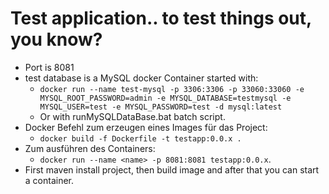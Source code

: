 # Test application.. to test things out, you know?
* Port is 8081
* test database is a MySQL docker Container started with:
  * `docker run --name test-mysql -p 3306:3306 -p 33060:33060 -e MYSQL_ROOT_PASSWORD=admin -e MYSQL_DATABASE=testmysql -e MYSQL_USER=test -e MYSQL_PASSWORD=test -d mysql:latest`
  * Or with runMySQLDataBase.bat batch script.
* Docker Befehl zum erzeugen eines Images für das Project:
  * `docker build -f Dockerfile -t testapp:0.0.x . `
* Zum ausführen des Containers:
  * `docker run --name <name> -p 8081:8081 testapp:0.0.x`.
* First maven install project, then build image and after that you can start a container.